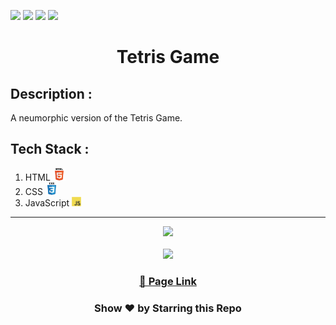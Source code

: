 ![](https://img.shields.io/badge/Game-Tetris_Game-yellow.svg)
![](https://img.shields.io/badge/Tools-HTML,_CSS_and_JavaScript-skyblue.svg)
![](https://img.shields.io/badge/Level-Basic-red.svg)
![](https://img.shields.io/badge/Status-Complete-green.svg) 

<h1 align="center">Tetris Game</h1>

<h2> Description : </h2>
<p>A neumorphic version of the Tetris Game. </p>

<h2> Tech Stack : </h2>
<ol>
  <li> HTML <img src="https://raw.githubusercontent.com/devicons/devicon/master/icons/html5/html5-original-wordmark.svg" alt="html5" width="20" height="20"/> </li>
  <li> CSS <img src="https://raw.githubusercontent.com/devicons/devicon/master/icons/css3/css3-original-wordmark.svg" alt="css3" width="20" height="20"/> </li>
  <li> JavaScript <img src="https://raw.githubusercontent.com/devicons/devicon/master/icons/javascript/javascript-original.svg" alt="javascript" width="15" height="15"/> </li>
</ol>

<hr>

<p align="center">
<img src="https://i.postimg.cc/nVkcLs0W/ss1.png" /> 
<br>
<br>
<img src="https://i.postimg.cc/3NnKf6kh/ss2.png" /> 
</p>


### [<p align="center">🔗 Page Link </p>](#)

<h3 align="center"> Show ❤️ by Starring this Repo </h3>